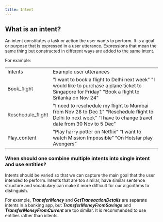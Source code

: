 ```yaml
---
title: Intent
---
```


## **What is an intent?**

An intent constitutes a task or action the user wants to perform. It is a goal or purpose that is expressed in a user utterance. Expressions that mean the same thing but constructed in different ways are added to the same intent.  

For example:

<table>
  <tr>
    <td>Intents</td>
    <td>Example user utterances</td>
  </tr>
  <tr>
    <td>Book_flight</td>
    <td>"I want to book a flight to Delhi next week"
"I would like to purchase a plane ticket to Singapore for Friday"
"Book a flight to Srilanka on Nov 24"</td>
  </tr>
  <tr>
    <td>Reschedule_flight</td>
    <td>"I need to reschedule my flight to Mumbai from Nov 28 to Dec 1"
“Reschedule flight to Delhi to next week” 
“I have to change travel date from 30 Nov to 5 Dec”</td>
  </tr>
  <tr>
    <td>Play_content</td>
    <td>“Play harry potter on Netflix”
“I want to watch Mission Impossible”
“On Hotstar play Avengers”</td>
  </tr>
</table>


### **When should one combine multiple intents into single intent and use entities?**

Intents should be varied so that we can capture the main goal that the user intended to perform. Intents that are too similar, have similar sentence structure and vocabulary can make it more difficult for our algorithms to distinguish. 

For example, **_TransferMoney_** and **_GetTransactionDetails_** are separate intents in a banking app, but **_TransferMoneyFromSavings_** and **_TransferMoneyFromCurrent_** are too similar. It is recommended to use entities rather than intents.

